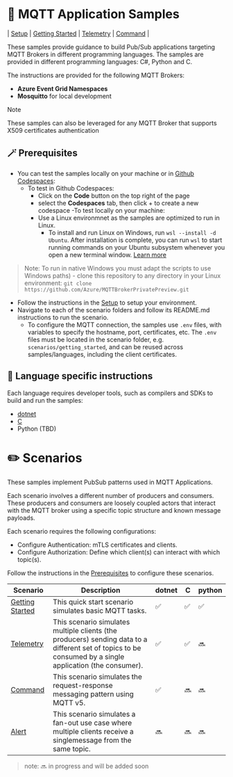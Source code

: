 # :dart: MQTT Application Samples

| [Setup](./Setup.md) | [Getting Started](./scenarios/getting_started/) | [Telemetry](./scenarios/telemetry/) | [Command](./scenarios/command/) |

These samples provide guidance to build Pub/Sub applications targeting MQTT Brokers in different programming languages. The samples are provided in different programming languages: C#, Python and C.

The instructions are provided for the following MQTT Brokers:
- **Azure Event Grid Namespaces** 
- **Mosquitto** for local development

> [!NOTE]
> These samples can also be leveraged for any MQTT Broker that supports X509 certificates authentication

## :magic_wand: Prerequisites

- You can test the samples locally on your machine or in [Github Codespaces](https://docs.github.com/en/codespaces):
    - To test in Github Codespaces:
        -  Click on the **Code** button on the top right of the page
        -  select the **Codespaces** tab, then click + to create a new codespace
    -To test locally on your machine:
        - Use a Linux environmnet as the samples are optimized to run in Linux.
            - To install and run Linux on Windows, run `wsl --install -d Ubuntu`. After installation is complete, you can run `wsl` to start running commands on your Ubuntu subsystem whenever you open a new terminal window. [Learn more](https://learn.microsoft.com/en-us/windows/wsl/)
> Note: To run in native Windows you must adapt the scripts to use Windows paths)
        - clone this repository to any directory in your Linux environment: `git clone https://github.com/Azure/MQTTBrokerPrivatePreview.git`
- Follow the instructions in the [Setup](./Setup.md) to setup your environment.
- Navigate to each of the scenario folders and follow its README.md instructions to run the scenario.
    - To configure the MQTT connection, the samples use `.env` files, with variables to specify the hostname, port, certificates, etc. The `.env` files must be located in the scenario folder, e.g. `scenarios/getting_started`, and can be reused across samples/languages, including the client certificates.

## :book: Language specific instructions

Each language requires developer tools, such as compilers and SDKs to build and run the samples:

- [dotnet](./mqttclients/dotnet/README.md)
- [C](./mqttclients/c/README.md)
- Python (TBD)

# :pencil2: Scenarios

These samples implement PubSub patterns used in MQTT Applications.

Each scenario involves a different number of producers and consumers. These producers and consumers are loosely coupled actors that interact with the MQTT broker using a specific topic structure and known message payloads.

Each scenario requires the following configurations:

- Configure Authentication: mTLS certificates and clients.
- Configure Authorization: Define which client(s) can interact with which topic(s).

Follow the instructions in the [Prerequisites](#Prerequisites) to configure these scenarios.

| Scenario | Description | dotnet | C | python |
| -------- | ------------|--------|---|------- |
| [Getting Started](./scenarios/getting_started/) | This quick start scenario simulates basic MQTT tasks.| :white_check_mark:|:white_check_mark:|:white_check_mark:|
| [Telemetry](./scenarios/telemetry/)  | This scenario simulates multiple clients (the producers) sending data to a different set of topics to be consumed by a single application (the consumer). | :white_check_mark:|:white_check_mark:|:soon:|
| [Command](./scenarios/command/)  | This scenario simulates the request-response messaging pattern using MQTT v5.  | :white_check_mark:|:soon:|:soon:|
| [Alert](./scenarios/alert/)  | This scenario simulates a fan-out use case where multiple clients receive a singlemessage from the same topic.  | :soon:|:soon:|:soon:|

>note: :soon: in progress and will be added soon
